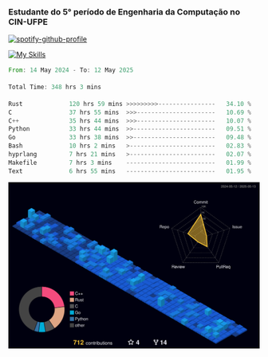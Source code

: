 
### Estudante do 5° período de Engenharia da Computação no CIN-UFPE

[![spotify-github-profile](https://spotify-github-profile.kittinanx.com/api/view?uid=21nggge2ld354asa4l3xoze2q&cover_image=true&theme=novatorem&show_offline=false&background_color=000000&interchange=true&bar_color=53b14f&bar_color_cover=true)](https://github.com/kittinan/spotify-github-profile)


[![My Skills](https://skillicons.dev/icons?i=c,cpp,rust,py,java,neovim&theme=dark)](https://skillicons.dev)

<!--START_SECTION:waka-->

```rust
From: 14 May 2024 - To: 12 May 2025

Total Time: 348 hrs 3 mins

Rust             120 hrs 59 mins >>>>>>>>>----------------   34.10 %
C                37 hrs 55 mins  >>>----------------------   10.69 %
C++              35 hrs 44 mins  >>>----------------------   10.07 %
Python           33 hrs 44 mins  >>-----------------------   09.51 %
Go               33 hrs 38 mins  >>-----------------------   09.48 %
Bash             10 hrs 2 mins   >------------------------   02.83 %
hyprlang         7 hrs 21 mins   >------------------------   02.07 %
Makefile         7 hrs 3 mins    -------------------------   01.99 %
Text             6 hrs 55 mins   -------------------------   01.95 %
```

<!--END_SECTION:waka-->

![](./profile-3d-contrib/profile-night-view.svg)
